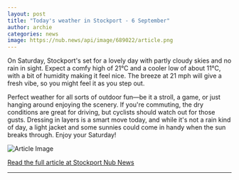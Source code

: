 ```yaml
---
layout: post
title: "Today's weather in Stockport - 6 September"
author: archie
categories: news
image: https://nub.news/api/image/689022/article.png
---
```

On Saturday, Stockport's set for a lovely day with partly cloudy skies and no rain in sight. Expect a comfy high of 21°C and a cooler low of about 11°C, with a bit of humidity making it feel nice. The breeze at 21 mph will give a fresh vibe, so you might feel it as you step out. 

Perfect weather for all sorts of outdoor fun—be it a stroll, a game, or just hanging around enjoying the scenery. If you're commuting, the dry conditions are great for driving, but cyclists should watch out for those gusts. Dressing in layers is a smart move today, and while it's not a rain kind of day, a light jacket and some sunnies could come in handy when the sun breaks through. Enjoy your Saturday!

![Article Image](https://nub.news/api/image/689022/article.png)

[Read the full article at Stockport Nub News](https://stockport.nub.news/news/weather-news/todays-weather-in-stockport-6-september-271128)

---
